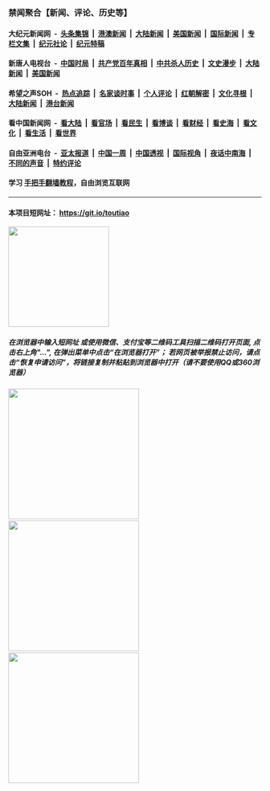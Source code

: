 ### 禁闻聚合【新闻、评论、历史等】

#### 大纪元新闻网 &nbsp;-&nbsp; [头条集锦](indexes/E头条集锦.md?t=02281431) &nbsp;|&nbsp; [港澳新闻](indexes/E港澳新闻.md?t=02281431)  &nbsp;|&nbsp; [大陆新闻](indexes/E大陆新闻.md?t=02281431) &nbsp;|&nbsp; [美国新闻](indexes/E美国新闻.md?t=02281431) &nbsp;|&nbsp; [国际新闻](indexes/E国际新闻.md?t=02281431) &nbsp;|&nbsp; [专栏文集](indexes/E专栏文集.md?t=02281431) &nbsp;|&nbsp; [纪元社论](indexes/E纪元社论.md?t=02281431) &nbsp;|&nbsp; [纪元特稿](indexes/E纪元特稿.md?t=02281431) 

#### 新唐人电视台 &nbsp;-&nbsp; [中国时局](indexes/N中国时局.md?t=02281431) &nbsp;|&nbsp; [共产党百年真相](indexes/N共产党百年真相.md?t=02281431) &nbsp;|&nbsp; [中共杀人历史](indexes/N中共杀人历史.md?t=02281431) &nbsp;|&nbsp; [文史漫步](indexes/N文史漫步.md?t=02281431) &nbsp;|&nbsp; [大陆新闻](indexes/N大陆新闻.md?t=02281431) &nbsp;|&nbsp; [美国新闻](indexes/N美国新闻.md?t=02281431)

#### 希望之声SOH &nbsp;-&nbsp; [热点追踪](indexes/H热点追踪.md?t=02281431) &nbsp;|&nbsp; [名家谈时事](indexes/H名家谈时事.md?t=02281431) &nbsp;|&nbsp; [个人评论](indexes/H个人评论.md?t=02281431)  &nbsp;|&nbsp; [红朝解密](indexes/H红朝解密.md?t=02281431) &nbsp;|&nbsp; [文化寻根](indexes/H文化寻根.md?t=02281431) &nbsp;|&nbsp; [大陆新闻](indexes/H大陆新闻.md?t=02281431) &nbsp;|&nbsp; [港台新闻](indexes/H港台新闻.md?t=02281431)

#### 看中国新闻网 &nbsp;-&nbsp; [看大陆](indexes/S看大陆.md?t=02281431) &nbsp;|&nbsp; [看官场](indexes/S看官场.md?t=02281431) &nbsp;|&nbsp; [看民生](indexes/S看民生.md?t=02281431)  &nbsp;|&nbsp; [看博谈](indexes/S看博谈.md?t=02281431) &nbsp;|&nbsp; [看财经](indexes/S看财经.md?t=02281431) &nbsp;|&nbsp; [看史海](indexes/S看史海.md?t=02281431) &nbsp;|&nbsp; [看文化](indexes/S看文化.md?t=02281431) &nbsp;|&nbsp; [看生活](indexes/S看生活.md?t=02281431) &nbsp;|&nbsp; [看世界](indexes/S看世界.md?t=02281431)

#### 自由亚洲电台 &nbsp;-&nbsp; [亚太报道](indexes/R亚太报道.md?t=02281431) &nbsp;|&nbsp; [中国一周](indexes/R中国一周.md?t=02281431) &nbsp;|&nbsp; [中国透视](indexes/R中国透视.md?t=02281431)  &nbsp;|&nbsp; [国际视角](indexes/R国际视角.md?t=02281431) &nbsp;|&nbsp; [夜话中南海](indexes/R夜话中南海.md?t=02281431) &nbsp;|&nbsp; [不同的声音](indexes/R不同的声音.md?t=02281431) &nbsp;|&nbsp; [特约评论](indexes/R特约评论.md?t=02281431)

#### 学习 [手把手翻墙教程](https://github.com/gfw-breaker/guides/wiki)，自由浏览互联网

----

#### 本项目短网址： https://git.io/toutiao
<img src="https://raw.githubusercontent.com/gfw-breaker/banned-news/master/scripts/img/qr.png" width="200px"/>  

##### 在浏览器中输入短网址 或使用微信、支付宝等二维码工具扫描二维码打开页面, 点击右上角"...", 在弹出菜单中点击“在浏览器打开”； 若网页被举报禁止访问，请点击“恢复申请访问”，将链接复制并粘贴到浏览器中打开（请不要使用QQ或360浏览器）

<img src="https://raw.githubusercontent.com/gfw-breaker/banned-news/master/scripts/img/1.png" width="260px"/> &nbsp; <img src="https://raw.githubusercontent.com/gfw-breaker/banned-news/master/scripts/img/2.png" width="260px"/> &nbsp; <img src="https://raw.githubusercontent.com/gfw-breaker/banned-news/master/scripts/img/3.png" width="260px"/>
